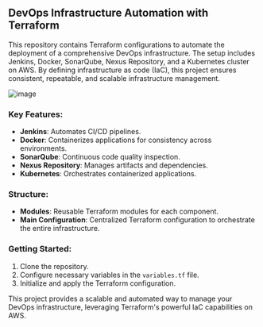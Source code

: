## DevOps Infrastructure Automation with Terraform

This repository contains Terraform configurations to automate the deployment of a comprehensive DevOps infrastructure. The setup includes Jenkins, Docker, SonarQube, Nexus Repository, and a Kubernetes cluster on AWS. By defining infrastructure as code (IaC), this project ensures consistent, repeatable, and scalable infrastructure management.

![image](https://github.com/user-attachments/assets/9838ca07-8e0b-4dbc-9aa0-94ce77ae3905)


### Key Features:
- **Jenkins**: Automates CI/CD pipelines.
- **Docker**: Containerizes applications for consistency across environments.
- **SonarQube**: Continuous code quality inspection.
- **Nexus Repository**: Manages artifacts and dependencies.
- **Kubernetes**: Orchestrates containerized applications.

### Structure:
- **Modules**: Reusable Terraform modules for each component.
- **Main Configuration**: Centralized Terraform configuration to orchestrate the entire infrastructure.

### Getting Started:
1. Clone the repository.
2. Configure necessary variables in the `variables.tf` file.
3. Initialize and apply the Terraform configuration.

This project provides a scalable and automated way to manage your DevOps infrastructure, leveraging Terraform's powerful IaC capabilities on AWS.
